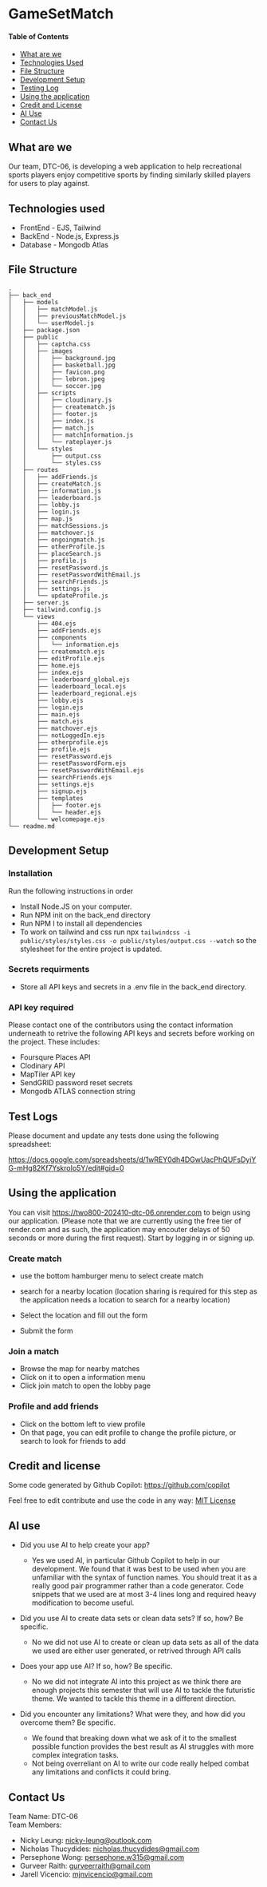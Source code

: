 # GameSetMatch

#### Table of Contents

- [What are we](#What)
- [Technologies Used](#Tech)
- [File Structure](#File)
- [Development Setup](#dev)
- [Testing Log](#Test)
- [Using the application](#Use)
- [Credit and License](#Credit)
- [AI Use](#AI)
- [Contact Us](#Contact)

<a id="What"></a>
## What are we 
Our team, DTC-06, is developing a web application to help recreational sports players enjoy competitive sports by finding similarly skilled players for users to play against. 

<a id="Tech"></a>
## Technologies used
- FrontEnd - EJS, Tailwind 
- BackEnd - Node.js, Express.js
- Database - Mongodb Atlas

<a id="File"></a>
## File Structure 
```
.
├── back_end
│   ├── models
│   │   ├── matchModel.js
│   │   ├── previousMatchModel.js
│   │   └── userModel.js
│   ├── package.json
│   ├── public
│   │   ├── captcha.css
│   │   ├── images
│   │   │   ├── background.jpg
│   │   │   ├── basketball.jpg
│   │   │   ├── favicon.png
│   │   │   ├── lebron.jpeg
│   │   │   └── soccer.jpg
│   │   ├── scripts
│   │   │   ├── cloudinary.js
│   │   │   ├── creatematch.js
│   │   │   ├── footer.js
│   │   │   ├── index.js
│   │   │   ├── match.js
│   │   │   ├── matchInformation.js
│   │   │   └── rateplayer.js
│   │   └── styles
│   │       ├── output.css
│   │       └── styles.css
│   ├── routes
│   │   ├── addFriends.js
│   │   ├── createMatch.js
│   │   ├── information.js
│   │   ├── leaderboard.js
│   │   ├── lobby.js
│   │   ├── login.js
│   │   ├── map.js
│   │   ├── matchSessions.js
│   │   ├── matchover.js
│   │   ├── ongoingmatch.js
│   │   ├── otherProfile.js
│   │   ├── placeSearch.js
│   │   ├── profile.js
│   │   ├── resetPassword.js
│   │   ├── resetPasswordWithEmail.js
│   │   ├── searchFriends.js
│   │   ├── settings.js
│   │   └── updateProfile.js
│   ├── server.js
│   ├── tailwind.config.js
│   └── views
│       ├── 404.ejs
│       ├── addFriends.ejs
│       ├── components
│       │   └── information.ejs
│       ├── creatematch.ejs
│       ├── editProfile.ejs
│       ├── home.ejs
│       ├── index.ejs
│       ├── leaderboard_global.ejs
│       ├── leaderboard_local.ejs
│       ├── leaderboard_regional.ejs
│       ├── lobby.ejs
│       ├── login.ejs
│       ├── main.ejs
│       ├── match.ejs
│       ├── matchover.ejs
│       ├── notLoggedIn.ejs
│       ├── otherprofile.ejs
│       ├── profile.ejs
│       ├── resetPassword.ejs
│       ├── resetPasswordForm.ejs
│       ├── resetPasswordWithEmail.ejs
│       ├── searchFriends.ejs
│       ├── settings.ejs
│       ├── signup.ejs
│       ├── templates
│       │   ├── footer.ejs
│       │   └── header.ejs
│       └── welcomepage.ejs
└── readme.md
```

<a id="dev"></a>
## Development Setup 

### Installation

Run the following instructions in order

- Install Node.JS on your computer. 
- Run NPM init on the back_end directory 
- Run NPM I to install all dependencies 
- To work on tailwind and css run npx ```tailwindcss -i public/styles/styles.css -o public/styles/output.css --watch``` so the stylesheet for the entire project is updated. 

### Secrets requirments 
- Store all API keys and secrets in a .env file in the back_end directory. 

### API key required

Please contact one of the contributors using the contact information underneath to retrive the following API keys and secrets before working on the project. These includes: 

- Foursqure Places API
- Clodinary API
- MapTiler API key 
- SendGRID password reset secrets 
- Mongodb ATLAS connection string 
<a id="Test"></a>
## Test Logs
Please document and update any tests done using the following spreadsheet: 

https://docs.google.com/spreadsheets/d/1wREY0dh4DGwUacPhQUFsDyiYG-mHg82Kf7YskroIo5Y/edit#gid=0

<a id="Use"></a>
## Using the application 

You can visit https://two800-202410-dtc-06.onrender.com to beign using our application. (Please note that we are currently using the free tier of render.com and as such, the application may encouter delays of 50 seconds or more during the first request). Start by logging in or signing up. 

### Create match 
- use the bottom hamburger menu to select create match 
- search for a nearby location (location sharing is required for this step as the application needs a location to search for a nearby location)

- Select the location and fill out the form 

- Submit the form

### Join a match
- Browse the map for nearby matches 
- Click on it to open a information menu 
- Click join match to open the lobby page 

### Profile and add friends

- Click on the bottom left to view profile
- On that page, you can edit profile to change the profile picture, or search to look for friends to add 

<a id="Credit"></a>
## Credit and license 

Some code generated by Github Copilot: https://github.com/copilot

Feel free to edit contribute and use the code in any way: 
[MIT License](https://github.com/git/git-scm.com/blob/main/MIT-LICENSE.txt)

<a id="AI"></a>
## AI use 

- Did you use AI to help create your app? 
    - Yes we used AI, in particular Github Copilot to help in our development. We found that it was best to be used when you are unfamiliar with the syntax of function names. You should treat it as a really good pair programmer rather than a code generator. Code snippets that we used are at most 3-4 lines long and required heavy modification to become useful. 
    
    
- Did you use AI to create data sets or clean data sets? If so, how? Be specific.
    - No we did not use AI to create or clean up data sets as all of the data we used are either user generated, or retrived through API calls 

- Does your app use AI? If so, how? Be specific.
    - No we did not integrate AI into this project as we think there are enough projects this semester that will use AI to tackle the futuristic theme. We wanted to tackle this theme in a different direction. 
- Did you encounter any limitations? What were they, and how did you overcome them? Be specific.

    - We found that breaking down what we ask of it to the smallest possible function provides the best result as AI struggles with more complex integration tasks. 
    - Not being overreliant on AI to write our code really helped combat any limitations and conflicts it could bring. 

<a id="Contact"></a>
## Contact Us
Team Name: DTC-06
<br>
Team Members: 
- Nicky Leung: nicky-leung@outlook.com
- Nicholas Thucydides: nicholas.thucydides@gmail.com
- Persephone Wong: persephone.w315@gmail.com
- Gurveer Raith: gurveerraith@gmail.com
- Jarell Vicencio: mjnvicencio@gmail.com


